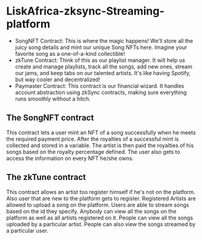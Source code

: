 # LiskAfrica-zksync-Streaming-platform
- SongNFT Contract: This is where the magic happens! We'll store all the juicy song details and mint our unique Song NFTs here. Imagine your favorite song as a one-of-a-kind collectible!
- zkTune Contract: Think of this as our playlist manager. It will help us create and manage playlists, track all the songs, add new ones, stream our jams, and keep tabs on our talented artists. It's like having Spotify, but way cooler and decentralized!
- Paymaster Contract: This contract is our financial wizard. It handles account abstraction using zkSync contracts, making sure everything runs smoothly without a hitch.


## The SongNFT contract
This contract lets a user mint an NFT of a song successfully when he meets the required payment price.
After the royalties of a successful mint is collected and stored in a variable.
The artist is then paid the royalties of his songs based on the royalty percentage defined.
The user also gets to access the information on every NFT he/she owns.

## The zkTune contract
This contract allows an artist too register himself if he's not on the platform.
Also user that are new to the platform gets to register.
Registered Artists are allowed to upload a song on the platform.
Users are able to stream songs based on the id they specify.
Anybody can view all the songs on the platform as well as all artists registered on it.
People can view all the songs uploaded by a particular artist.
People can also view the songs streamed by a particular user.